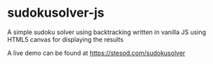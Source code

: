# sudokusolver-js
A simple sudoku solver using backtracking written in vanilla JS using HTML5 canvas for displaying the results

A live demo can be found at https://stesod.com/sudokusolver
